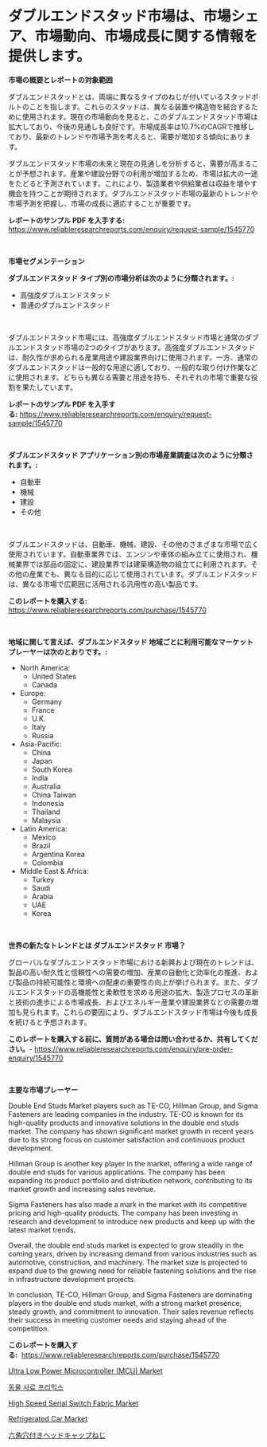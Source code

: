 <p><h1>ダブルエンドスタッド市場は、市場シェア、市場動向、市場成長に関する情報を提供します。</h1></p><p><strong>市場の概要とレポートの対象範囲</strong></p>
<p><p>ダブルエンドスタッドとは、両端に異なるタイプのねじが付いているスタッドボルトのことを指します。これらのスタッドは、異なる装置や構造物を結合するために使用されます。現在の市場動向を見ると、このダブルエンドスタッド市場は拡大しており、今後の見通しも良好です。市場成長率は10.7%のCAGRで推移しており、最新のトレンドや市場予測を考えると、需要が増加する傾向にあります。</p><p>ダブルエンドスタッド市場の未来と現在の見通しを分析すると、需要が高まることが予想されます。産業や建設分野での利用が増加するため、市場は拡大の一途をたどると予測されています。これにより、製造業者や供給業者は収益を増やす機会を持つことが期待されます。ダブルエンドスタッド市場の最新のトレンドや市場予測を把握し、市場の成長に適応することが重要です。</p></p>
<p><strong>レポートのサンプル PDF を入手する:</strong> <a href="https://www.reliableresearchreports.com/enquiry/request-sample/1545770">https://www.reliableresearchreports.com/enquiry/request-sample/1545770</a></p>
<p>&nbsp;</p>
<p><strong>市場セグメンテーション</strong></p>
<p><strong>ダブルエンドスタッド タイプ別の市場分析は次のように分類されます。:</strong></p>
<p><ul><li>高強度ダブルエンドスタッド</li><li>普通のダブルエンドスタッド</li></ul></p>
<p>&nbsp;</p>
<p><p>ダブルエンドスタッド市場には、高強度ダブルエンドスタッド市場と通常のダブルエンドスタッド市場の2つのタイプがあります。高強度ダブルエンドスタッドは、耐久性が求められる産業用途や建設業界向けに使用されます。一方、通常のダブルエンドスタッドは一般的な用途に適しており、一般的な取り付け作業などに使用されます。どちらも異なる需要と用途を持ち、それぞれの市場で重要な役割を果たしています。</p></p>
<p><strong>レポートのサンプル PDF を入手する:</strong>&nbsp;<a href="https://www.reliableresearchreports.com/enquiry/request-sample/1545770">https://www.reliableresearchreports.com/enquiry/request-sample/1545770</a></p>
<p>&nbsp;</p>
<p><strong> ダブルエンドスタッド アプリケーション別の市場産業調査は次のように分類されます。:</strong></p>
<p><ul><li>自動車</li><li>機械</li><li>建設</li><li>その他</li></ul></p>
<p>&nbsp;</p>
<p><p>ダブルエンドスタッドは、自動車、機械、建設、その他のさまざまな市場で広く使用されています。自動車業界では、エンジンや車体の組み立てに使用され、機械業界では部品の固定に、建設業界では建築構造物の組立てに利用されます。その他の産業でも、異なる目的に応じて使用されています。ダブルエンドスタッドは、異なる市場で広範囲に活用される汎用性の高い製品です。</p></p>
<p><strong>このレポートを購入する:</strong>&nbsp; <a href="https://www.reliableresearchreports.com/purchase/1545770">https://www.reliableresearchreports.com/purchase/1545770</a></p>
<p>&nbsp;</p>
<p><strong>地域に関して言えば、ダブルエンドスタッド 地域ごとに利用可能なマーケットプレーヤーは次のとおりです。:</strong></p>
<p><ul>
    <li>
        North America:
        <ul>
            <li>United States</li>
            <li>Canada</li>
        </ul>
    </li>
    <li>
        Europe:
        <ul>
            <li>Germany</li>
            <li>France</li>
            <li>U.K.</li>
            <li>Italy</li>
            <li>Russia</li>
        </ul>
    </li>
    <li>
        Asia-Pacific:
        <ul>
            <li>China</li>
            <li>Japan</li>
            <li>South Korea</li>
            <li>India</li>
            <li>Australia</li>
            <li>China Taiwan</li>
            <li>Indonesia</li>
            <li>Thailand</li>
            <li>Malaysia</li>
        </ul>
    </li>
    <li>
        Latin America:
        <ul>
            <li>Mexico</li>
            <li>Brazil</li>
            <li>Argentina Korea</li>
            <li>Colombia</li>
        </ul>
    </li>
    <li>
        Middle East & Africa:
        <ul>
            <li>Turkey</li>
            <li>Saudi</li>
            <li>Arabia</li>
            <li>UAE</li>
            <li>Korea</li>
        </ul>
    </li>
    </ul></p>
<p>&nbsp;</p>
<p><strong>世界の新たなトレンドとは ダブルエンドスタッド 市場？</strong></p>
<p><p>グローバルなダブルエンドスタッド市場における新興および現在のトレンドは、製品の高い耐久性と信頼性への需要の増加、産業の自動化と効率化の推進、および製品の持続可能性と環境への配慮の重要性の向上が挙げられます。また、ダブルエンドスタッドの高機能性と柔軟性を求める用途の拡大、製造プロセスの革新と技術の進歩による市場成長、およびエネルギー産業や建設業界などの需要の増加も見られます。これらの要因により、ダブルエンドスタッド市場は今後も成長を続けると予想されます。</p></p>
<p><strong>このレポートを購入する前に、質問がある場合は問い合わせるか、共有してください。</strong>- <a href="https://www.reliableresearchreports.com/enquiry/pre-order-enquiry/1545770">https://www.reliableresearchreports.com/enquiry/pre-order-enquiry/1545770</a></p>
<p>&nbsp;</p>
<p><strong>主要な市場プレーヤー</strong></p>
<p><p>Double End Studs Market players such as TE-CO, Hillman Group, and Sigma Fasteners are leading companies in the industry. TE-CO is known for its high-quality products and innovative solutions in the double end studs market. The company has shown significant market growth in recent years due to its strong focus on customer satisfaction and continuous product development.</p><p>Hillman Group is another key player in the market, offering a wide range of double end studs for various applications. The company has been expanding its product portfolio and distribution network, contributing to its market growth and increasing sales revenue.</p><p>Sigma Fasteners has also made a mark in the market with its competitive pricing and high-quality products. The company has been investing in research and development to introduce new products and keep up with the latest market trends.</p><p>Overall, the double end studs market is expected to grow steadily in the coming years, driven by increasing demand from various industries such as automotive, construction, and machinery. The market size is projected to expand due to the growing need for reliable fastening solutions and the rise in infrastructure development projects.</p><p>In conclusion, TE-CO, Hillman Group, and Sigma Fasteners are dominating players in the double end studs market, with a strong market presence, steady growth, and commitment to innovation. Their sales revenue reflects their success in meeting customer needs and staying ahead of the competition.</p></p>
<p><strong>このレポートを購入する:</strong>&nbsp;&nbsp;<a href="https://www.reliableresearchreports.com/purchase/1545770">https://www.reliableresearchreports.com/purchase/1545770</a></p>
<p><p><a href="https://github.com/lbird53714/Market-Research-Report-List-3/blob/main/ultra-low-power-microcontroller-mcu-market.md">Ultra Low Power Microcontroller (MCU) Market</a></p><p><a href="https://github.com/vdhdwjyp90142/Market-Research-Report-List-1/blob/main/384441912087.md">동물 사료 프리믹스</a></p><p><a href="https://github.com/dringals/Market-Research-Report-List-3/blob/main/high-speed-serial-switch-fabric-market.md">High Speed Serial Switch Fabric Market</a></p><p><a href="https://issuu.com/reportprime-2/docs/refrigerated-car-market-size-2030.pptx">Refrigerated Car Market</a></p><p><a href="https://github.com/sghwr779811674/Market-Research-Report-List-1/blob/main/885970613145.md">六角穴付きヘッドキャップねじ</a></p></p>